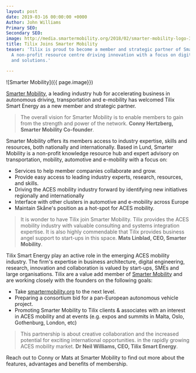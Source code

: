 ```yaml
---
layout: post
date: 2019-03-16 00:00:00 +0000
Author: John Williams
Primary SEO: 
Secondary SEO: 
image: http://media.smartermobility.org/2018/02/smarter-mobility-logo-300.png
title: Tilix Joins Smarter Mobility
teaser: 'Tilix is proud to become a member and strategic partner of Smarter Mobility:
  A non-profit resource centre driving innovation with a focus on digital services
  and solutions.'

---
```

![Smarter Mobility]({{ page.image}})

[Smarter Mobility][1], a leading industry hub for accelerating business in autonomous driving, transportation and e-mobility has welcomed Tilix Smart Energy as a new member and strategic partner.

> The overall vision for Smarter Mobility is to enable members to gain from the strength and power of the network. **Conny Hertzberg, Smarter Mobility Co-founder**.

Smarter Mobility offers its members access to industry expertise, skills and resources, both nationally and internationally. Based in Lund, Smarter Mobility is a non-profit knowledge resource hub and expert advisory on transportation, mobility, automotive and e-mobility with a focus on:

- Services to help member companies collaborate and grow.
- Provide easy access to leading industry experts, research, resources, and skills.
- Driving the ACES mobility industry forward by identifying new initiatives regionally and internationally
- Interface with other clusters in automotive and e-mobility across Europe
- Maintain Skåne's position as a hot-spot for ACES mobility.

> It is wonder to have Tilix join Smarter Mobility. Tilix provides the ACES mobility industry with valuable consulting and systems integration expertise. It is also highly commendable that Tilix provides business angel support to start-ups in this space. **Mats Linblad, CEO, Smarter Mobility**.  

Tilix Smart Energy play an active role in the emerging ACES mobility industry. The firm's expertise in business architecture, digital engineering, research, innovation and collaboration is valued by start-ups, SMEs and large organisations. Tilix are a value add member of [Smarter Mobility][1] and are working closely with the founders on the following goals:

- Take [smartermobility.org][1] to the next level.
- Preparing a consortium bid for a pan-European autonomous vehicle project.
- Promoting Smarter Mobility to Tilix clients & associates with an interest in ACES mobility and at events (e.g. expos and summits in Malta, Oslo, Gothenburg, London, etc)

> This partnership is about creative collaboration and the increased potential for exciting international  opportunities. in the rapidly growing ACES mobility market. **Dr Neil Williams, CEO, Tilix Smart Energy**.

Reach out to Conny or Mats at Smarter Mobility to find out more about the features, advantages and benefits of membership.

[1]: https://www.smartermobility.org